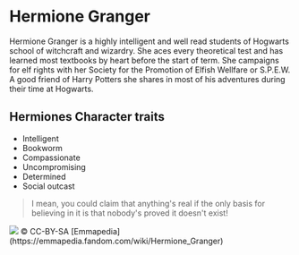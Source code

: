 # Hermione Granger

Hermione Granger is a highly intelligent and well read students of Hogwarts school of witchcraft and wizardry. She aces every theoretical test and has learned most textbooks by heart before the start of term. She campaigns for elf rights with her Society for the Promotion of Elfish Wellfare or S.P.E.W. A good friend of Harry Potters she shares in most of his adventures during their time at Hogwarts.

## Hermiones Character traits
* Intelligent
* Bookworm
* Compassionate
* Uncompromising
* Determined
* Social outcast

> I mean, you could claim that anything's real if the only basis for believing in it is that nobody's proved it doesn't exist!

<img src="https://upload.wikimedia.org/wikipedia/en/d/d3/Hermione_Granger_poster.jpg" />
&#169; CC-BY-SA [Emmapedia](https://emmapedia.fandom.com/wiki/Hermione_Granger)
